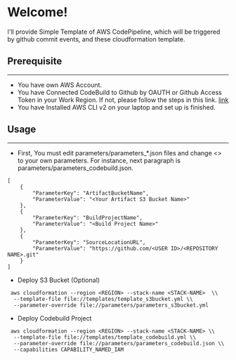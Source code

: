 # Welcome!
I'll provide Simple Template of AWS CodePipeline, which will be triggered by github commit events, and these cloudformation template.

## Prerequisite
---
- You have own AWS Account.
- You have Connected CodeBuild to Github by OAUTH or Github Access Token in your Work Region. If not, please follow the steps in this link. [link](https://docs.aws.amazon.com/codebuild/latest/userguide/access-tokens.html)
- You have Installed AWS CLI v2 on your laptop and set up is finished.

## Usage
---
- First, You must edit parameters/parameters_*.json files and change <> to your own parameters. For instance, next paragraph is parameters/parameters_codebuild.json.

~~~
[
    {
        "ParameterKey": "ArtifactBucketName",
        "ParameterValue": "<Your Artifact S3 Bucket Name>"
    },
    {
        "ParameterKey": "BuildProjectName",
        "ParameterValue": "<Build Project Name>"
    },
    {
        "ParameterKey": "SourceLocationURL",
        "ParameterValue": "https://github.com/<USER ID>/<REPOSITORY NAME>.git"
    }
]

~~~

- Deploy S3 Bucket (Optional)

~~~
 aws cloudformation --region <REGION> --stack-name <STACK-NAME>  \\
  --template-file file://templates/template_s3bucket.yml \\
  --parameter-override file://parameters/parameters_s3bucket.yml
~~~

- Deploy Codebuild Project

~~~
 aws cloudformation --region <REGION> --stack-name <STACK-NAME> \\
  --template-file file://templates/template_codebuild.yml \\
  --parameter-override file://parameters/parameters_codebuild.json \\
  --capabilities CAPABILITY_NAMED_IAM

~~~
